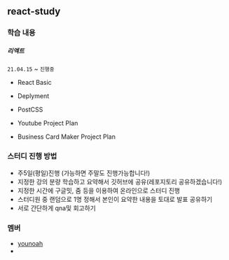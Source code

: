 ## react-study



### 학습 내용

##### 리엑트

`21.04.15` ~ `진행중`

- React Basic

- Deplyment

- PostCSS

- Youtube Project Plan

- Business Card Maker Project Plan

	

### 스터디 진행 방법

- 주5일(평일)진행 (가능하면 주말도 진행가능합니다!)
- 지정한 강의 분량 학습하고 요약해서 깃허브에 공유(레포지토리 공유하겠습니다!)
- 지정한 시간에 구글밋, 줌 등을 이용하여 온라인으로 스터디 진행
- 스터디원 중 랜덤으로 1명 정해서 본인이 요약한 내용을 토대로 발표 공유하기
- 서로 간단하게 qna및 회고하기



### 멤버

- [younoah](https://github.com/younoah)
- 